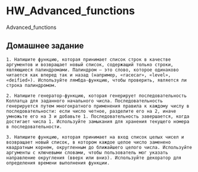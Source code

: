 # HW_Advanced_functions
Advanced_functions

 ## Домашнее задание

    1. Напишите функцию, которая принимает список строк в качестве аргументов и возвращает новый список, содержащий только строки, являющиеся палиндромами. Палиндром — это слово, которое одинаково читается как вперед так и назад (например, «racecar», «level», «deified»). Используйте лямбда-функцию, чтобы проверить, является ли строка палиндромом.

    2. Напишите генератор-функцию, которая генерирует последовательность Коллатца для заданного начального числа. Последовательность генерируется путем многократного применения правила к каждому числу в последовательности: если число четное, разделите его на 2, иначе умножьте его на 3 и добавьте 1. Последовательность завершается, когда достигает числа 1. Используйте замыкания для хранения текущего номера в последовательности.

    3. Напишите функцию, которая принимает на вход список целых чисел и возвращает новый список, в котором каждое целое число заменено квадратным корнем, округленным до ближайшего целого числа. Используйте аргументы с ключевыми словами, чтобы пользователь мог указать направление округления (вверх или вниз). Используйте декоратор для определения времени выполнения функции. 